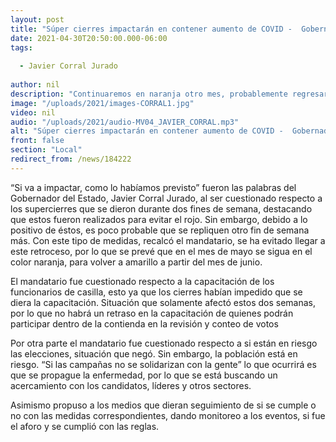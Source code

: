 ```yaml
---
layout: post
title: "Súper cierres impactarán en contener aumento de COVID -  Gobernador"
date: 2021-04-30T20:50:00.000-06:00
tags:
  
  - Javier Corral Jurado
  
author: nil
description: "Continuaremos en naranja otro mes, probablemente regresará a amarillo para junio."
image: "/uploads/2021/images-CORRAL1.jpg"
video: nil
audio: "/uploads/2021/audio-MV04_JAVIER_CORRAL.mp3"
alt: "Súper cierres impactarán en contener aumento de COVID -  Gobernador"
front: false
section: "Local"
redirect_from: /news/184222
---
```


“Si va a impactar, como lo habíamos previsto” fueron las palabras del Gobernador del Estado, Javier Corral Jurado, al ser cuestionado respecto a los supercierres que se dieron durante dos fines de semana, destacando que estos fueron realizados para evitar el rojo. Sin embargo, debido a lo positivo de éstos, es poco probable que se repliquen otro fin de semana más.
Con este tipo de medidas, recalcó el mandatario, se ha evitado llegar a este retroceso, por lo que se prevé que en el mes de mayo se sigua en el color naranja, para volver a amarillo a partir del mes de junio. 

El mandatario fue cuestionado respecto a la capacitación de los funcionarios de casilla, esto ya que los cierres habían impedido que se diera la capacitación. Situación que solamente afectó estos dos semanas, por lo que no habrá un retraso en la capacitación de quienes podrán participar dentro de la contienda en la revisión y conteo de votos

Por otra parte el mandatario fue cuestionado respecto a si están en riesgo las elecciones, situación que negó. Sin embargo, la población está en riesgo.  “Si las campañas no se solidarizan con la gente” lo que ocurrirá es que se propague la enfermedad, por lo que se está buscando un acercamiento con los candidatos, líderes y otros sectores.

Asimismo propuso a los medios que dieran seguimiento de si se cumple o no con las medidas correspondientes, dando monitoreo a los eventos, si fue el aforo y se cumplió con las reglas.
